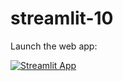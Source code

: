 # streamlit-10

Launch the web app:

[![Streamlit App](https://static.streamlit.io/badges/streamlit_badge_black_white.svg)](https://athene1337-streamlit-10-app-k24gao.streamlitapp.com/)

